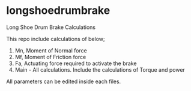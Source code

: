 # longshoedrumbrake
Long Shoe Drum Brake Calculations

This repo include calculations of below;

1. Mn, Moment of Normal force
2. Mf, Moment of Friction force
3. Fa, Actuating force required to activate the brake
4. Main - All calculations. Include the calculations of Torque and power

All parameters can be edited inside each files.
